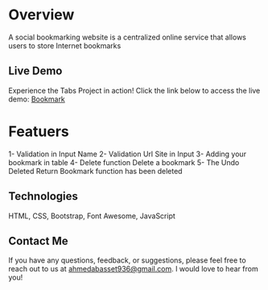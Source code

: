 # Overview
A social bookmarking website is a centralized online service that allows users to store Internet bookmarks

## Live Demo
Experience the Tabs Project in action! Click the link below to access the live demo:
[Bookmark](https://ahmedbm98.github.io/Bookmark/)

# Featuers
  1- Validation in Input Name
  2- Validation Url Site in Input
  3- Adding your bookmark in table
  4- Delete function Delete a bookmark
  5- The Undo Deleted Return Bookmark function has been deleted
  
## Technologies
HTML, CSS, Bootstrap, Font Awesome, JavaScript

## Contact Me
If you have any questions, feedback, or suggestions, please feel free to reach out to us at ahmedabasset936@gmail.com. I would love to hear from you!
